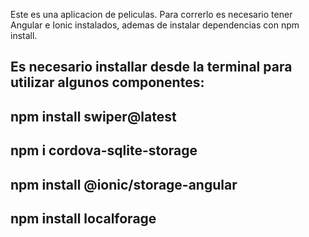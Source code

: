 Este es una aplicacion de peliculas.
Para correrlo es necesario tener Angular e Ionic instalados, ademas de instalar dependencias con npm install.

Es necesario installar desde la terminal para utilizar algunos componentes:
-


  npm install swiper@latest
  -

  
  npm i cordova-sqlite-storage
  -

  
  npm install @ionic/storage-angular
  -
  
  
  npm install localforage
  -
  
